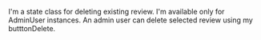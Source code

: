 I'm a state class for deleting existing review. I'm available only for AdminUser instances. An admin user can delete selected review using my butttonDelete.